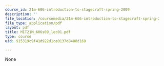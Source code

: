 ```yaml
---
course_id: 21m-606-introduction-to-stagecraft-spring-2009
description: ''
file_location: /coursemedia/21m-606-introduction-to-stagecraft-spring-2009/915319c9f41d922d1ce0137d8488d160_MIT21M_606s09_lec01.pdf
file_type: application/pdf
layout: pdf
title: MIT21M_606s09_lec01.pdf
type: course
uid: 915319c9f41d922d1ce0137d8488d160

---
```

None